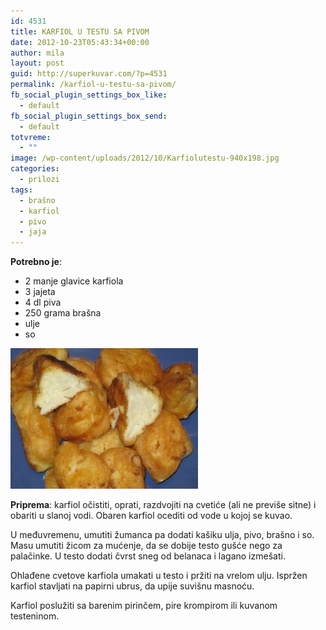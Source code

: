 ```yaml
---
id: 4531
title: KARFIOL U TESTU SA PIVOM
date: 2012-10-23T05:43:34+00:00
author: mila
layout: post
guid: http://superkuvar.com/?p=4531
permalink: /karfiol-u-testu-sa-pivom/
fb_social_plugin_settings_box_like:
  - default
fb_social_plugin_settings_box_send:
  - default
totvreme:
  - ""
image: /wp-content/uploads/2012/10/Karfiolutestu-940x198.jpg
categories:
  - prilozi
tags:
  - brašno
  - karfiol
  - pivo
  - jaja
---
```

**Potrebno je**:

  * 2 manje glavice karfiola
  * 3 jajeta
  * 4 dl piva
  * 250 grama brašna
  * ulje
  * so

<img class="alignnone size-medium wp-image-4532" title="Karfiolutestu" src="/wp-content/uploads/2012/10/Karfiolutestu-300x225.jpg" alt="" width="300" height="225" /> 

**Priprema**: karfiol očistiti, oprati, razdvojiti na cvetiće (ali ne previše sitne) i obariti u slanoj vodi. Obaren karfiol ocediti od vode u kojoj se kuvao.

U međuvremenu, umutiti žumanca pa dodati kašiku ulja, pivo, brašno i so. Masu umutiti žicom za mućenje, da se dobije testo gušće nego za palačinke. U testo dodati čvrst sneg od belanaca i lagano izmešati.

Ohlađene cvetove karfiola umakati u testo i pržiti na vrelom ulju. Ispržen karfiol stavljati na papirni ubrus, da upije suvišnu masnoću.

Karfiol poslužiti sa barenim pirinčem, pire krompirom ili kuvanom testeninom.